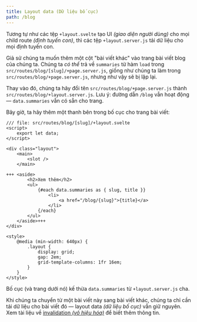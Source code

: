 ```yaml
---
title: Layout data (Dữ liệu bố cục)
path: /blog
---
```


Tương tự như các tệp `+layout.svelte` tạo UI _(giao diện người dùng)_ cho mọi child route _(định tuyến con)_, thì các tệp `+layout.server.js` tải dữ liệu cho mọi định tuyến con.

Giả sử chúng ta muốn thêm một cột "bài viết khác" vào trang bài viết blog của chúng ta. Chúng ta _có thể_ trả về `summaries` từ hàm `load` trong `src/routes/blog/[slug]/+page.server.js`, giống như chúng ta làm trong `src/routes/blog/+page.server.js`, nhưng như vậy sẽ bị lặp lại.

Thay vào đó, chúng ta hãy đổi tên `src/routes/blog/+page.server.js` thành `src/routes/blog/+layout.server.js`. Lưu ý: đường dẫn `/blog` vẫn hoạt động — `data.summaries` vẫn có sẵn cho trang.

Bây giờ, ta hãy thêm một thanh bên trong bố cục cho trang bài viết:

```svelte
/// file: src/routes/blog/[slug]/+layout.svelte
<script>
	export let data;
</script>

<div class="layout">
	<main>
		<slot />
	</main>

+++	<aside>
		<h2>Xem thêm</h2>
		<ul>
			{#each data.summaries as { slug, title }}
				<li>
					<a href="/blog/{slug}">{title}</a>
				</li>
			{/each}
		</ul>
	</aside>+++
</div>

<style>
	@media (min-width: 640px) {
		.layout {
			display: grid;
			gap: 2em;
			grid-template-columns: 1fr 16em;
		}
	}
</style>
```

Bố cục (và trang dưới nó) kế thừa `data.summaries` từ `+layout.server.js` cha.

Khi chúng ta chuyển từ một bài viết này sang bài viết khác, chúng ta chỉ cần tải dữ liệu cho bài viết đó — layout data _(dữ liệu bố cục)_ vẫn giữ nguyên. Xem tài liệu về [invalidation _(vô hiệu hóa)_](https://kit.svelte.dev/docs/load#rerunning-load-functions) để biết thêm thông tin.
